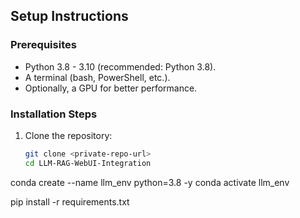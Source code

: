 ## Setup Instructions

### Prerequisites
- Python 3.8 - 3.10 (recommended: Python 3.8).
- A terminal (bash, PowerShell, etc.).
- Optionally, a GPU for better performance.

### Installation Steps
1. Clone the repository:
   ```bash
   git clone <private-repo-url>
   cd LLM-RAG-WebUI-Integration

conda create --name llm_env python=3.8 -y
conda activate llm_env


pip install -r requirements.txt
